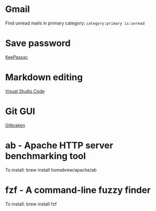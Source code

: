 # Gmail
Find unread mails in primary category:
`category:primary is:unread`

# Save password
[KeePassxc](https://keepassxc.org)

# Markdown editing
[Visual Studio Code](https://code.visualstudio.com)

# Git GUI
[Gitkraken](https://www.gitkraken.com)

# ab - Apache HTTP server benchmarking tool
To install: brew install homebrew/apache/ab

# fzf - A command-line fuzzy finder
To install: brew install fzf